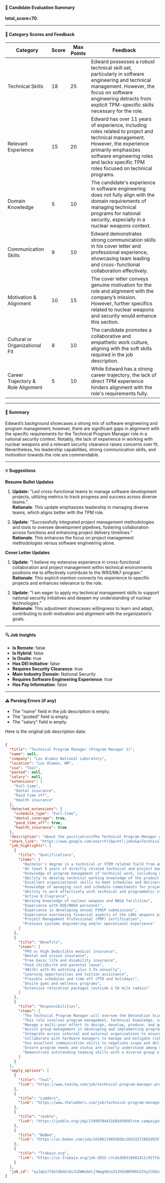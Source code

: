 #### 📄 Candidate Evaluation Summary
**total_score=70**:  

---

#### 🎯 Category Scores and Feedback

| Category                        | Score  | Max Points | Feedback |
|--------------------------------|--------|------------|----------|
| Technical Skills               | 18     | 25         | Edward possesses a robust technical skill set, particularly in software engineering and technical management. However, the focus on software engineering detracts from explicit TPM-specific skills necessary for the role. |
| Relevant Experience             | 15     | 20         | Edward has over 11 years of experience, including roles related to project and technical management. However, the experience primarily emphasizes software engineering roles and lacks specific TPM roles focused on technical programs. |
| Domain Knowledge                | 5      | 10         | The candidate's experience in software engineering does not fully align with the domain requirements of managing technical programs for national security, especially in a nuclear weapons context. |
| Communication Skills            | 9      | 10         | Edward demonstrates strong communication skills in his cover letter and professional experience, showcasing team leading and cross-functional collaboration effectively. |
| Motivation & Alignment          | 10     | 15         | The cover letter conveys genuine motivation for the role and alignment with the company’s mission. However, further specifics related to nuclear weapons and security would enhance this section. |
| Cultural or Organizational Fit  | 8      | 10         | The candidate promotes a collaborative and empathetic work culture, aligning with the soft skills required in the job description. |
| Career Trajectory & Role Alignment | 5      | 10         | While Edward has a strong career trajectory, the lack of direct TPM experience hinders alignment with the role's requirements fully. |

---

#### 🧾 Summary

Edward’s background showcases a strong mix of software engineering and program management; however, there are significant gaps in alignment with the specific requirements for the Technical Program Manager role in a national security context. Notably, the lack of experience in working with nuclear weapons and a relevant security clearance raises concerns over fit. Nevertheless, his leadership capabilities, strong communication skills, and motivation towards the role are commendable.

---

#### 💡 Suggestions

**Resume Bullet Updates**  
1. **Update**: "Led cross-functional teams to manage software development projects, utilizing metrics to track progress and success across diverse teams."  
   **Rationale**: This update emphasizes leadership in managing diverse teams, which aligns better with the TPM role. 

2. **Update**: "Successfully integrated project management methodologies and tools to oversee development pipelines, fostering collaboration across functions and enhancing project delivery timelines."  
   **Rationale**: This enhances the focus on project management methodologies versus software engineering alone.

**Cover Letter Updates**  
1. **Update**: "I believe my extensive experience in cross-functional collaboration and project management within technical environments positions me to effectively contribute to the W93/Mk7 program."  
   **Rationale**: This explicit mention connects his experience to specific projects and enhances relevance to the role.

2. **Update**: "I am eager to apply my technical management skills to support national security initiatives and deepen my understanding of nuclear technologies."  
   **Rationale**: This adjustment showcases willingness to learn and adapt, contributing to both motivation and alignment with the organization’s goals.

---

#### 🔍 Job Insights

- **Is Remote**: false  
- **Is Hybrid**: false  
- **Is Onsite**: true  
- **Has DEI Initiative**: false  
- **Requires Security Clearance**: true  
- **Main Industry Domain**: National Security  
- **Requires Software Engineering Experience**: true  
- **Has Pay Information**: false  

---

#### ⚠️ Parsing Errors (if any)

- The "name" field in the job description is empty.
- The "posted" field is empty.
- The "salary" field is empty.

Here is the original job description data:

```json

{
  "title": "Technical Program Manager (Program Manager 2)",
  "name": null,
  "company": "Los Alamos National Laboratory",
  "location": "Los Alamos, NM",
  "via": "Teal",
  "posted": null,
  "salary": null,
  "extensions": [
    "Full-time",
    "Dental insurance",
    "Paid time off",
    "Health insurance"
  ],
  "detected_extensions": {
    "schedule_type": "Full-time",
    "dental_coverage": true,
    "paid_time_off": true,
    "health_insurance": true
  },
  "description": "About the position\n\nThe Technical Program Manager will oversee the Detonation Science and Technology Group's efforts in managing a multi-year program for the W93/Mk7 Product Realization Team. This role involves program management, technical knowledge, scheduling, finance, collaboration, and communication to ensure successful project execution in support of national security initiatives.\n\nResponsibilities\n\u2022 Manage a multi-year effort to design, develop, produce, and qualify hardware for the W93/Mk7.\n,\n\u2022 Assist group management in developing and implementing programmatic scope.\n,\n\u2022 Integrate across internal and external organizations to ensure project alignment.\n,\n\u2022 Collaborate with hardware managers to manage and mitigate risks.\n,\n\u2022 Use excellent communication skills to negotiate scope and deliverables.\n,\n\u2022 Ensure program needs and status are clearly understood among stakeholders.\n,\n\u2022 Demonstrate outstanding teaming skills with a diverse group of technical and programmatic staff.\n\nRequirements\n\u2022 Bachelor's degree in a technical or STEM related field from an accredited institution.\n,\n\u2022 At least 5 years of directly related technical and project management experience.\n,\n\u2022 Knowledge of program management of technical work, including development of program work scope and resource-loaded schedules.\n,\n\u2022 Ability to develop technical working knowledge of the product realization and component development process.\n,\n\u2022 Excellent organizational skills to meet schedules and deliverables for multiple projects.\n,\n\u2022 Knowledge of managing cost and schedule commitments for projects.\n,\n\u2022 Ability to work effectively with technical and programmatic staff.\n\nNice-to-haves\n\u2022 Active Q Clearance\n,\n\u2022 Working knowledge of nuclear weapons and NNSA facilities\n,\n\u2022 Experience with DOE/NNSA personnel\n,\n\u2022 Experience in developing annual FYNSP submissions\n,\n\u2022 Experience overseeing financial aspects of the LANL weapons program\n,\n\u2022 Project Management Professional (PMP) Certification\n,\n\u2022 Previous systems engineering and/or operational experience.\n\nBenefits\n\u2022 PPO or High Deductible medical insurance\n,\n\u2022 Dental and vision insurance\n,\n\u2022 Free basic life and disability insurance\n,\n\u2022 Paid childbirth and parental leave\n,\n\u2022 401(k) with 6% matching plus 3.5% annually\n,\n\u2022 Learning opportunities and tuition assistance\n,\n\u2022 Flexible schedules and time off (PTO and holidays)\n,\n\u2022 Onsite gyms and wellness programs\n,\n\u2022 Extensive relocation packages (outside a 50 mile radius)",
  "share_link": "https://www.google.com/search?ibp=htl;jobs&q=Technical+Project+Manager&htidocid=-0EAalijytHbKSRyAAAAAA%3D%3D&hl=en-US&shndl=37&shmd=H4sIAAAAAAAA_12OsQrCQBBEsc0nWG2pojkJ2GglCIIkwcI-7B3HXeSyG3aviB_m_xkrwWYGHvNgiveiuDy8i9Q7THAXDoIDNEgYvMDqH1Rr2MGNLahHcRGY4Mockl-eYs6jHo1RTWXQjLl3pePBMHnLk3my1W90GlH8mDD7rjrsp3KksNnXrHBOOMzVzibTfKZGy4KZ5QU9wW-xhbb5AOcz5We4AAAA&shmds=v1_AQbUm97lXz3c-Ge9tGBLKZdz4PxQCPhCuUMfUpUCOsOs_WzaNg&source=sh/x/job/li/m1/1#fpstate=tldetail&htivrt=jobs&htiq=Technical+Project+Manager&htidocid=-0EAalijytHbKSRyAAAAAA%3D%3D",
  "job_highlights": [
    {
      "title": "Qualifications",
      "items": [
        "Bachelor's degree in a technical or STEM related field from an accredited institution",
        "At least 5 years of directly related technical and project management experience",
        "Knowledge of program management of technical work, including development of program work scope and resource-loaded schedules",
        "Ability to develop technical working knowledge of the product realization and component development process",
        "Excellent organizational skills to meet schedules and deliverables for multiple projects",
        "Knowledge of managing cost and schedule commitments for projects",
        "Ability to work effectively with technical and programmatic staff",
        "Active Q Clearance",
        "Working knowledge of nuclear weapons and NNSA facilities",
        "Experience with DOE/NNSA personnel",
        "Experience in developing annual FYNSP submissions",
        "Experience overseeing financial aspects of the LANL weapons program",
        "Project Management Professional (PMP) Certification",
        "Previous systems engineering and/or operational experience"
      ]
    },
    {
      "title": "Benefits",
      "items": [
        "PPO or High Deductible medical insurance",
        "Dental and vision insurance",
        "Free basic life and disability insurance",
        "Paid childbirth and parental leave",
        "401(k) with 6% matching plus 3.5% annually",
        "Learning opportunities and tuition assistance",
        "Flexible schedules and time off (PTO and holidays)",
        "Onsite gyms and wellness programs",
        "Extensive relocation packages (outside a 50 mile radius)"
      ]
    },
    {
      "title": "Responsibilities",
      "items": [
        "The Technical Program Manager will oversee the Detonation Science and Technology Group's efforts in managing a multi-year program for the W93/Mk7 Product Realization Team",
        "This role involves program management, technical knowledge, scheduling, finance, collaboration, and communication to ensure successful project execution in support of national security initiatives",
        "Manage a multi-year effort to design, develop, produce, and qualify hardware for the W93/Mk7",
        "Assist group management in developing and implementing programmatic scope",
        "Integrate across internal and external organizations to ensure project alignment",
        "Collaborate with hardware managers to manage and mitigate risks",
        "Use excellent communication skills to negotiate scope and deliverables",
        "Ensure program needs and status are clearly understood among stakeholders",
        "Demonstrate outstanding teaming skills with a diverse group of technical and programmatic staff"
      ]
    }
  ],
  "apply_options": [
    {
      "title": "Teal",
      "link": "https://www.tealhq.com/job/technical-program-manager-program-manager-2_79ed82a2-545a-483d-9bc3-325a859320d6?utm_campaign=google_jobs_apply&utm_source=google_jobs_apply&utm_medium=organic"
    },
    {
      "title": "Ladders",
      "link": "https://www.theladders.com/job/technical-program-manager-program-manager-2-losalamosnationallaboratory-los-alamos-nm_78568917?utm_campaign=google_jobs_apply&utm_source=google_jobs_apply&utm_medium=organic"
    },
    {
      "title": "Jooble",
      "link": "https://jooble.org/jdp/1399978443160164958?utm_campaign=google_jobs_apply&utm_source=google_jobs_apply&utm_medium=organic"
    },
    {
      "title": "BeBee",
      "link": "https://us.bebee.com/job/2d1061786558dbc165d3272082d9357f?utm_campaign=google_jobs_apply&utm_source=google_jobs_apply&utm_medium=organic"
    },
    {
      "title": "Trabajo.org",
      "link": "https://us.trabajo.org/job-3035-c7cda3b8310481411c92ffda2134a404?utm_campaign=google_jobs_apply&utm_source=google_jobs_apply&utm_medium=organic"
    }
  ],
  "job_id": "eyJqb2JfdGl0bGUiOiJUZWNobmljYWwgUHJvZ3JhbSBNYW5hZ2VyIChQcm9ncmFtIE1hbmFnZXIgMikiLCJjb21wYW55X25hbWUiOiJMb3MgQWxhbW9zIE5hdGlvbmFsIExhYm9yYXRvcnkiLCJhZGRyZXNzX2NpdHkiOiJMb3MgQWxhbW9zLCBOTSIsImh0aWRvY2lkIjoiLTBFQWFsaWp5dEhiS1NSeUFBQUFBQT09IiwidXVsZSI6IncrQ0FJUUlDSU5WVzVwZEdWa0lGTjBZWFJsY3cifQ=="
}